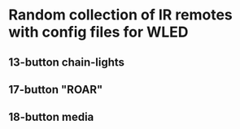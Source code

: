 # Random collection of IR remotes with config files for WLED


## 13-button chain-lights



## 17-button "ROAR" 



## 18-button media

